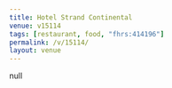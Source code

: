 ```yaml
---
title: Hotel Strand Continental
venue: v15114
tags: [restaurant, food, "fhrs:414196"]
permalink: /v/15114/
layout: venue
---
```

null
